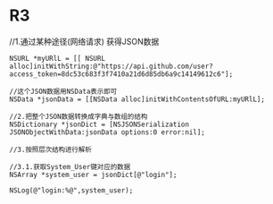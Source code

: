 # R3
 //1.通过某种途径(网络请求) 获得JSON数据
    
    NSURL *myURlL = [[ NSURL alloc]initWithString:@"https://api.github.com/user?access_token=8dc53c683f3f7410a21d6d85db6a9c14149612c6"];
    
    //这个JSON数据用NSData表示即可
    NSData *jsonData = [[NSData alloc]initWithContentsOfURL:myURlL];
    
    //2.把整个JSON数据转换成字典与数组的结构
    NSDictionary *jsonDict = [NSJSONSerialization JSONObjectWithData:jsonData options:0 error:nil];
    
    //3.按照层次结构进行解析
    
    //3.1.获取System_User键对应的数据
    NSArray *system_user = jsonDict[@"login"];
    
    NSLog(@"login:%@",system_user);
